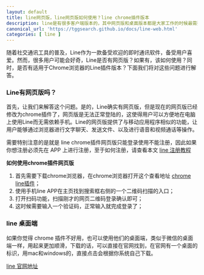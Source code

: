 ```yaml
---
layout: default
title: line网页版，line网页版如何使用？line chrome插件版本
description: line是有很多客户端版本的，其中网页版和桌面版本都是大家工作的时候最需要的，那么怎么找到网页版和如何使用？
canonical_url: 'https://tggsearch.github.io/docs/line-web.html'
categories: [ line ]
---
```

随着社交通讯工具的普及，Line作为一款备受欢迎的即时通讯软件，备受用户喜爱。然而，很多用户可能会好奇，Line是否有网页版？如果有，该如何使用？同时，是否有适用于Chrome浏览器的Line插件版本？下面我们将对这些问题进行解答。

### Line有网页版吗？
首先，让我们来解答这个问题。是的，Line确实有网页版，但是现在的网页版已经修改为chrome插件了，网页版是无法正常登陆的，这使得用户可以方便地在电脑上使用Line而无需依赖手机。Line的网页版提供了与移动应用程序相似的功能，让用户能够通过浏览器进行文字聊天、发送文件、以及进行语音和视频通话等操作。

需要特别注意的是就是 line chrome插件网页版只能登录使用不能注册，因此如果你想注册必须先在 APP 上进行注册，至于如何注册，请查看本文 [line 注册教程](./line-register.html)

**如何使用chrome插件网页版**
1. 首先需要下载chrome浏览器，在chrome浏览器打开这个查看地址 [chrome line插件](./302.html?target=https://chromewebstore.google.com/detail/line/ophjlpahpchlmihnnnihgmmeilfjmjjc?utm_source=chrome-ntp-icon)；
2. 使用手机line APP在主页找到搜索框右侧的一个二维码扫描的入口；
3. 打开扫码功能，扫描刚才的网页二维码登录确认即可；
4. 这时候需要输入一个验证码，正常输入就完成登录了；

### line 桌面端
如果你觉得 chrome 插件不好用，也可以使用他们的桌面端，类似于微信的桌面端一样，用起来更加顺滑，下载的话，可以直接在官网找到，在官网有一个桌面的标识，用mac和windows的，直接点击会根据你系统自己下载。

[line 官网地址](./302.html?target=https://line.me)